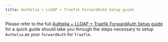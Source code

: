 ```yaml
---
title: Authelia + LLDAP + Traefik ForwardAuth Setup guide
---
```


Please refer to the full [Authelia + LLDAP + Traefik ForwardAuth Setup guide](https://truecharts.org/charts/premium/authelia/Setup-Guide) for a quick guide should take you through the steps necessary to setup `Authelia` as your `forwardAuth` for `Traefik`.
